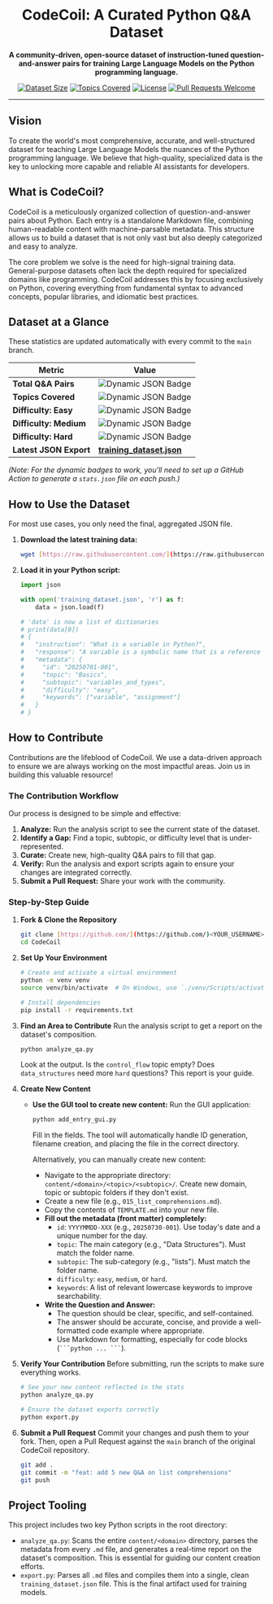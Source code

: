 <div align="center">

# CodeCoil: A Curated Python Q&A Dataset

**A community-driven, open-source dataset of instruction-tuned question-and-answer pairs for training Large Language Models on the Python programming language.**

</div>

<div align="center">

[![Dataset Size](https://img.shields.io/badge/dynamic/json?url=https%3A%2F%2Fraw.githubusercontent.com%2F<YOUR_USERNAME>%2FCodeCoil%2Fmain%2Fstats.json&query=%24.total_entries&label=Q%26A%20Pairs&color=blueviolet)](https://github.com/<YOUR_USERNAME>/CodeCoil)
[![Topics Covered](https://img.shields.io/badge/dynamic/json?url=https%3A%2F%2Fraw.githubusercontent.com%2F<YOUR_USERNAME>%2FCodeCoil%2Fmain%2Fstats.json&query=%24.total_topics&label=Topics&color=blue)](https://github.com/<YOUR_USERNAME>/CodeCoil/tree/main/content/python)
[![License](https://img.shields.io/badge/License-MIT-green.svg)](https://opensource.org/licenses/MIT)
[![Pull Requests Welcome](https://img.shields.io/badge/PRs-welcome-brightgreen.svg?style=flat-square)](http://makeapullrequest.com)

</div>

---

## Vision

To create the world's most comprehensive, accurate, and well-structured dataset for teaching Large Language Models the nuances of the Python programming language. We believe that high-quality, specialized data is the key to unlocking more capable and reliable AI assistants for developers.

## What is CodeCoil?

CodeCoil is a meticulously organized collection of question-and-answer pairs about Python. Each entry is a standalone Markdown file, combining human-readable content with machine-parsable metadata. This structure allows us to build a dataset that is not only vast but also deeply categorized and easy to analyze.

The core problem we solve is the need for high-signal training data. General-purpose datasets often lack the depth required for specialized domains like programming. CodeCoil addresses this by focusing exclusively on Python, covering everything from fundamental syntax to advanced concepts, popular libraries, and idiomatic best practices.

## Dataset at a Glance

These statistics are updated automatically with every commit to the `main` branch.

| Metric                  | Value                                                                                                                                                             |
| ----------------------- | ----------------------------------------------------------------------------------------------------------------------------------------------------------------- |
| **Total Q&A Pairs** | ![Dynamic JSON Badge](https://img.shields.io/badge/dynamic/json?url=https%3A%2F%2Fraw.githubusercontent.com%2F<YOUR_USERNAME>%2FCodeCoil%2Fmain%2Fstats.json&query=%24.total_entries&label=)                                                                                                                                                           |
| **Topics Covered** | ![Dynamic JSON Badge](https://img.shields.io/badge/dynamic/json?url=https%3A%2F%2Fraw.githubusercontent.com%2F<YOUR_USERNAME>%2FCodeCoil%2Fmain%2Fstats.json&query=%24.total_topics&label=)                                                                                                                                                           |
| **Difficulty: Easy** | ![Dynamic JSON Badge](https://img.shields.io/badge/dynamic/json?url=https%3A%2F%2Fraw.githubusercontent.com%2F<YOUR_USERNAME>%2FCodeCoil%2Fmain%2Fstats.json&query=%24.difficulty.easy&label=)                                                                                                                                                         |
| **Difficulty: Medium** | ![Dynamic JSON Badge](https://img.shields.io/badge/dynamic/json?url=https%3A%2F%2Fraw.githubusercontent.com%2F<YOUR_USERNAME>%2FCodeCoil%2Fmain%2Fstats.json&query=%24.difficulty.medium&label=)                                                                                                                                                       |
| **Difficulty: Hard** | ![Dynamic JSON Badge](https://img.shields.io/badge/dynamic/json?url=https%3A%2F%2Fraw.githubusercontent.com%2F<YOUR_USERNAME>%2FCodeCoil%2Fmain%2Fstats.json&query=%24.difficulty.hard&label=)                                                                                                                                                           |
| **Latest JSON Export** | [**training_dataset.json**](https://github.com/<YOUR_USERNAME>/CodeCoil/blob/main/training_dataset.json)                                                            |

*(Note: For the dynamic badges to work, you'll need to set up a GitHub Action to generate a `stats.json` file on each push.)*

## How to Use the Dataset

For most use cases, you only need the final, aggregated JSON file.

1.  **Download the latest training data:**
    ```bash
    wget [https://raw.githubusercontent.com/](https://raw.githubusercontent.com/)<YOUR_USERNAME>/CodeCoil/main/training_dataset.json
    ```
2.  **Load it in your Python script:**
    ```python
    import json

    with open('training_dataset.json', 'r') as f:
        data = json.load(f)

    # 'data' is now a list of dictionaries
    # print(data[0])
    # {
    #   "instruction": "What is a variable in Python?",
    #   "response": "A variable is a symbolic name that is a reference or pointer to an object...",
    #   "metadata": {
    #     "id": "20250701-001",
    #     "topic": "Basics",
    #     "subtopic": "variables_and_types",
    #     "difficulty": "easy",
    #     "keywords": ["variable", "assignment"]
    #   }
    # }
    ```

## How to Contribute

Contributions are the lifeblood of CodeCoil. We use a data-driven approach to ensure we are always working on the most impactful areas. Join us in building this valuable resource!

### The Contribution Workflow

Our process is designed to be simple and effective:

1.  **Analyze:** Run the analysis script to see the current state of the dataset.
2.  **Identify a Gap:** Find a topic, subtopic, or difficulty level that is under-represented.
3.  **Curate:** Create new, high-quality Q&A pairs to fill that gap.
4.  **Verify:** Run the analysis and export scripts again to ensure your changes are integrated correctly.
5.  **Submit a Pull Request:** Share your work with the community.

### Step-by-Step Guide

1.  **Fork & Clone the Repository**
    ```bash
    git clone [https://github.com/](https://github.com/)<YOUR_USERNAME>/CodeCoil.git
    cd CodeCoil
    ```

2.  **Set Up Your Environment**
    ```bash
    # Create and activate a virtual environment
    python -m venv venv
    source venv/bin/activate  # On Windows, use `./venv/Scripts/activate`

    # Install dependencies
    pip install -r requirements.txt
    ```

3.  **Find an Area to Contribute**
    Run the analysis script to get a report on the dataset's composition.
    ```bash
    python analyze_qa.py
    ```
    Look at the output. Is the `control_flow` topic empty? Does `data_structures` need more `hard` questions? This report is your guide.

4.  **Create New Content**
    * **Use the GUI tool to create new content:**
        Run the GUI application:
        ```bash
        python add_entry_gui.py
        ```
        Fill in the fields. The tool will automatically handle ID generation, filename creation, and placing the file in the correct directory.
        
        Alternatively, you can manually create new content:
        * Navigate to the appropriate directory: `content/<domain>/<topic>/<subtopic>/`. Create new domain, topic or subtopic folders if they don't exist.
        * Create a new file (e.g., `015_list_comprehensions.md`).
        * Copy the contents of `TEMPLATE.md` into your new file.
        * **Fill out the metadata (front matter) completely:**
            * `id`: `YYYYMMDD-XXX` (e.g., `20250730-001`). Use today's date and a unique number for the day.
            * `topic`: The main category (e.g., "Data Structures"). Must match the folder name.
            * `subtopic`: The sub-category (e.g., "lists"). Must match the folder name.
            * `difficulty`: `easy`, `medium`, or `hard`.
            * `keywords`: A list of relevant lowercase keywords to improve searchability.
        * **Write the Question and Answer:**
            * The question should be clear, specific, and self-contained.
            * The answer should be accurate, concise, and provide a well-formatted code example where appropriate.
            * Use Markdown for formatting, especially for code blocks (` ```python ... ``` `).

5.  **Verify Your Contribution**
    Before submitting, run the scripts to make sure everything works.
    ```bash
    # See your new content reflected in the stats
    python analyze_qa.py

    # Ensure the dataset exports correctly
    python export.py
    ```

6.  **Submit a Pull Request**
    Commit your changes and push them to your fork. Then, open a Pull Request against the `main` branch of the original CodeCoil repository.
    ```bash
    git add .
    git commit -m "feat: add 5 new Q&A on list comprehensions"
    git push
    ```

## Project Tooling

This project includes two key Python scripts in the root directory:

* `analyze_qa.py`: Scans the entire `content/<domain>` directory, parses the metadata from every `.md` file, and generates a real-time report on the dataset's composition. This is essential for guiding our content creation efforts.
* `export.py`: Parses all `.md` files and compiles them into a single, clean `training_dataset.json` file. This is the final artifact used for training models.
